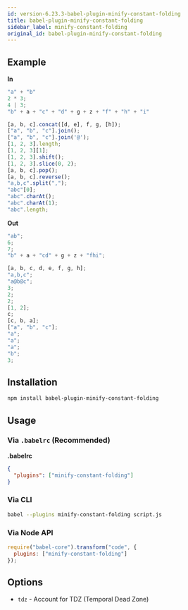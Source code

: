 ```yaml
---
id: version-6.23.3-babel-plugin-minify-constant-folding
title: babel-plugin-minify-constant-folding
sidebar_label: minify-constant-folding
original_id: babel-plugin-minify-constant-folding
---
```


## Example

**In**

```javascript
"a" + "b"
2 * 3;
4 | 3;
"b" + a + "c" + "d" + g + z + "f" + "h" + "i"

[a, b, c].concat([d, e], f, g, [h]);
["a", "b", "c"].join();
["a", "b", "c"].join('@');
[1, 2, 3].length;
[1, 2, 3][1];
[1, 2, 3].shift();
[1, 2, 3].slice(0, 2);
[a, b, c].pop();
[a, b, c].reverse();
"a,b,c".split(",");
"abc"[0];
"abc".charAt();
"abc".charAt(1);
"abc".length;
```

**Out**

```javascript
"ab";
6;
7;
"b" + a + "cd" + g + z + "fhi";

[a, b, c, d, e, f, g, h];
"a,b,c";
"a@b@c";
3;
2;
2;
[1, 2];
c;
[c, b, a];
["a", "b", "c"];
"a";
"a";
"a";
"b";
3;
```

## Installation

```sh
npm install babel-plugin-minify-constant-folding
```

## Usage

### Via `.babelrc` (Recommended)

**.babelrc**

```json
{
  "plugins": ["minify-constant-folding"]
}
```

### Via CLI

```sh
babel --plugins minify-constant-folding script.js
```

### Via Node API

```javascript
require("babel-core").transform("code", {
  plugins: ["minify-constant-folding"]
});
```

## Options

+ `tdz` - Account for TDZ (Temporal Dead Zone)

